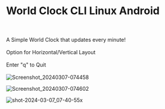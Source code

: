 # World Clock CLI Linux Android
<br><br>
A Simple World Clock that updates every minute!
<br><br>
Option for Horizontal/Vertical Layout
<br><br>
Enter "q" to Quit
<br><br>
![Screenshot_20240307-074458](https://github.com/lexterror/World-Clock-CLI-Linux-Android/assets/16135535/8fe9ffba-7bee-40f9-be5c-38629f4a7483)

![Screenshot_20240307-074602](https://github.com/lexterror/World-Clock-CLI-Linux-Android/assets/16135535/b36bd73e-902b-4261-842b-ef955ae54e18)

![shot-2024-03-07_07-40-55x](https://github.com/lexterror/World-Clock-CLI-Linux-Android/assets/16135535/e63b6526-67b0-40be-bce0-71f80fda92db)










